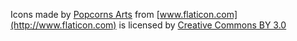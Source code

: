 Icons made by [Popcorns Arts](http://www.flaticon.com/authors/popcorns-arts) from [www.flaticon.com](http://www.flaticon.com) is licensed by [Creative Commons BY 3.0](http://creativecommons.org/licenses/by/3.0/)
